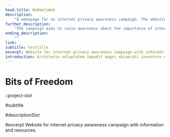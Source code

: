 ```yaml
---
head.title: WubbelsWeb
description: 
    "A webspage for an internet privacy awareness campaign. The website was developed using Bootstrap and Vanilla JS, and features a clean and modern design that showcases the campaign's message and goals. The website includes information about the importance of internet privacy."
further_description: 
    "The campaign aims to raise awareness about the importance of internet privacy and to provide tools and resources to help users protect their personal information online. The website serves as an important platform for the campaign, helping to spread its message and reach a wider audience. In summary, Bits of Freedom is a website for an internet privacy awareness campaign that includes information about the importance of internet privacy and resources for protecting personal information online."
ending_description: 
    ""
link: _
subtitle: testtitle
excerpt: Website for internet privacy awareness campaign with information and resources.
introduction: Architecto voluptatem impedit magni obcaecati inventore expedita, molestias libero facilis similique? Expedita, delectus.
---
```

# Bits of Freedom
::project-slot
<!-- Afrchitecto voluptatem impedit magni obcaecati inventore expedita, molestias libero facilis similique? Expedita, delectus. -->

#subtitle
<!-- tessssssssst -->

#descriptionSlot
<!-- Website for internet privacy awareness campaign with information and resources. -->

#excerpt
Website for internet privacy awareness campaign with information and resources.

